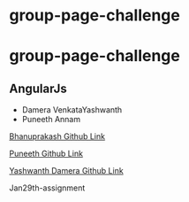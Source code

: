# group-page-challenge
# group-page-challenge
## AngularJs
- Damera VenkataYashwanth
- Puneeth Annam

[Bhanuprakash Github Link](https://github.com/BhanuprakashThota)

[Puneeth Github Link](https://github.com/Puneeth159)

[Yashwanth Damera Github Link](https://github.com/Yashwanth-Damera)

Jan29th-assignment
